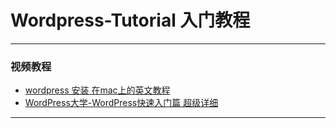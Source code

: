 # Wordpress-Tutorial 入门教程

---
### 视频教程
- [wordpress 安装 在mac上的英文教程](https://www.youtube.com/watch?v=t_vL_HaLHL0)
- [WordPress大学-WordPress快速入门篇 超级详细](https://www.bilibili.com/video/BV1St411s7VL?from=search&seid=13705852540375974907)
---
